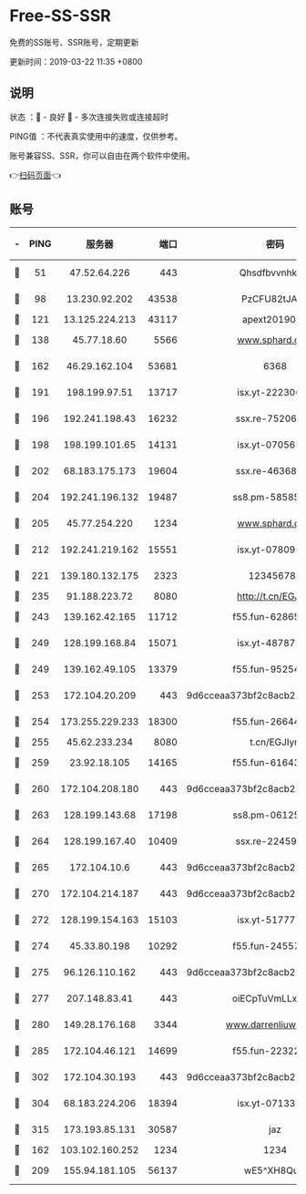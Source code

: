 # Free-SS-SSR

免费的SS账号、SSR账号，定期更新

更新时间：2019-03-22 11:35 +0800

## 说明

状态     ：🙂 - 良好 🙁 - 多次连接失败或连接超时

PING值   ：不代表真实使用中的速度，仅供参考。

账号兼容SS、SSR，你可以自由在两个软件中使用。

👉[扫码页面](https://liesauer.github.io/Free-SS-SSR/)👈

## 账号

|-|PING|服务器|端口|密码|加密方式|区域|
|:----:|:----:|:-----:|-----:|:----:|:----:|:----:|
|🙂|51|47.52.64.226|443|Qhsdfbvvnhkm1|aes-256-cfb|HK|
|🙂|98|13.230.92.202|43538|PzCFU82tJAdZ|aes-256-cfb|JP|
|🙂|121|13.125.224.213|43117|apext2019005|chacha20|KR|
|🙂|138|45.77.18.60|5566|www.sphard.com|aes-256-cfb|JP|
|🙂|162|46.29.162.104|53681|6368|aes-256-ctr|RU|
|🙂|191|198.199.97.51|13717|isx.yt-22230608|aes-256-cfb|US|
|🙂|196|192.241.198.43|16232|ssx.re-75206389|aes-256-cfb|US|
|🙂|198|198.199.101.65|14131|isx.yt-07056512|aes-256-cfb|US|
|🙂|202|68.183.175.173|19604|ssx.re-46368916|aes-256-cfb|US|
|🙂|204|192.241.196.132|19487|ss8.pm-58585606|aes-256-cfb|US|
|🙂|205|45.77.254.220|1234|www.sphard.com|aes-256-cfb|SG|
|🙂|212|192.241.219.162|15551|isx.yt-07809565|aes-256-cfb|US|
|🙂|221|139.180.132.175|2323|123456789|aes-256-cfb|SG|
|🙂|235|91.188.223.72|8080|http://t.cn/EGJIyrl|rc4-md5|RU|
|🙂|243|139.162.42.165|11712|f55.fun-62865746|aes-256-cfb|SG|
|🙂|249|128.199.168.84|15071|isx.yt-48787217|aes-256-cfb|SG|
|🙂|249|139.162.49.105|13379|f55.fun-95254203|aes-256-cfb|SG|
|🙂|253|172.104.20.209|443|9d6cceaa373bf2c8acb22e60b6a58be6|aes-256-cfb|US|
|🙂|254|173.255.229.233|18300|f55.fun-26644878|aes-256-cfb|US|
|🙂|255|45.62.233.234|8080|t.cn/EGJIyrl|rc4-md5|CA|
|🙂|259|23.92.18.105|14165|f55.fun-61643656|aes-256-cfb|US|
|🙂|260|172.104.208.180|443|9d6cceaa373bf2c8acb22e60b6a58be6|aes-256-cfb|US|
|🙂|263|128.199.143.68|17198|ss8.pm-06125832|aes-256-cfb|SG|
|🙂|264|128.199.167.40|10409|ssx.re-22459395|aes-256-cfb|SG|
|🙂|265|172.104.10.6|443|9d6cceaa373bf2c8acb22e60b6a58be6|aes-256-cfb|US|
|🙂|270|172.104.214.187|443|9d6cceaa373bf2c8acb22e60b6a58be6|aes-256-cfb|US|
|🙂|272|128.199.154.163|15103|isx.yt-51777713|aes-256-cfb|SG|
|🙂|274|45.33.80.198|10292|f55.fun-24557903|aes-256-cfb|US|
|🙂|275|96.126.110.162|443|9d6cceaa373bf2c8acb22e60b6a58be6|aes-256-cfb|US|
|🙂|277|207.148.83.41|443|oiECpTuVmLLxk4Ts|aes-256-cfb|AU|
|🙂|280|149.28.176.168|3344|www.darrenliuwei.com|aes-256-cfb|AU|
|🙂|285|172.104.46.121|14699|f55.fun-22322504|aes-256-cfb|SG|
|🙂|302|172.104.30.193|443|9d6cceaa373bf2c8acb22e60b6a58be6|aes-256-cfb|US|
|🙂|304|68.183.224.206|18394|isx.yt-07133195|aes-256-cfb|SG|
|🙂|315|173.193.85.131|30587|jaz|aes-256-cfb|US|
|🙂|162|103.102.160.252|1234|1234|rc4-md5|JP|
|🙂|209|155.94.181.105|56137|wE5^XH8Quw|aes-256-cfb|US|
